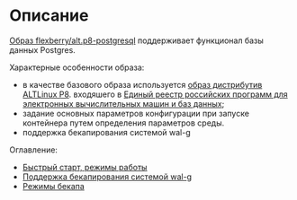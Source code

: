 # Описание
[Образ flexberry/alt.p8-postgresql](https://hub.docker.com/r/flexberry/alt.p8-postgresql/) поддерживает функционал базы данных Postgres.

Характерные особенности образа:
- в качестве базового образа используется  [образ дистрибутив ALTLinux P8](https://hub.docker.com/r/fotengauer/altlinux-p8/). входяшего  в [Единый реестр российских программ для электронных вычислительных машин и баз данных](https://reestr.minsvyaz.ru/);
- задание основных параметров конфигурации при запуске контейнера путем определения параметров среды.
- поддержка бекапирования системой wal-g

Оглавление:

- [Быстрый старт, режимы работы](./run.md)
- [Поддержка бекапирования системой wal-g](./walg_backup.md)
- [Режимы бекапа](./backup.md)

